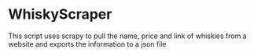 # WhiskyScraper
This script uses scrapy to pull the name, price and link of whiskies from a website and exports the information to a json file
